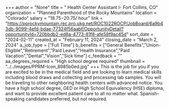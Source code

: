 +++
author = "None"
title = " Health Center Assistant I- Fort Collins, CO"
organization = "Planned Parenthood of the Rocky Mountains"
location = "Colorado"
salary = "$18.75-$20.75/ hour"
link = "https://pprockymountain.rec.pro.ukg.net/ROC1022ROCP/JobBoard/6a9b43db-9099-4efd-bdae-77324f56aabf/OpportunityDetail?opportunityId=720bbdb2-ed8a-4773-81f8-afe58f9ac45d"
sort_date = "2024-02-11"
created_at = "February 11, 2024"
closing_date = "March 2, 2024"
a_job_type = ["Full Time"]
b_benefits = ["General Benefits","Union-Eligible","Retirement","Paid Leave","Health Insurance","Paid Vacation","Dental","Vision","Sick time"]
c_feedback = ""
aa_degrees_required = "High school degree required"
thumbnail = "../../images/PPRM-Icon_8985b0ed.jpg"
+++
This is the job for you if you are excited to be in the medical field and are looking to learn medical skills including blood draws and collecting and processing lab samples. You will be traveling to other neighboring health centers with advanced notice. You have a high school degree, GED or High School Equivalency (HSE) diploma, and want to provide excellent patient care to all no matter what. 
Spanish-speaking candidates preferred, but not required. 